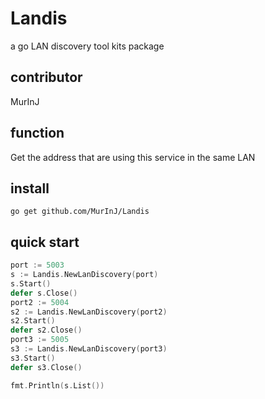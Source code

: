 # Landis
a go LAN discovery tool kits package

## contributor
MurInJ

## function
Get the address that are using this service in the same LAN

## install
```shell
go get github.com/MurInJ/Landis
```

## quick start
```go
port := 5003
s := Landis.NewLanDiscovery(port)
s.Start()
defer s.Close()
port2 := 5004
s2 := Landis.NewLanDiscovery(port2)
s2.Start()
defer s2.Close()
port3 := 5005
s3 := Landis.NewLanDiscovery(port3)
s3.Start()
defer s3.Close()

fmt.Println(s.List())
```